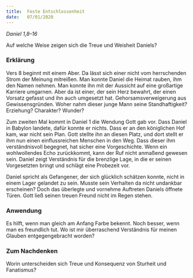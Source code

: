 ```yaml
---
title:  Feste Entschlossenheit
date:   07/01/2020
---
```


_Daniel 1,8–16_

Auf welche Weise zeigen sich die Treue und Weisheit Daniels?
	
### Erklärung

Vers 8 beginnt mit einem Aber. Da lässt sich einer nicht vom herrschenden Strom der Meinung mitreißen. Man konnte Daniel die Heimat rauben, ihm den Namen nehmen. Man konnte ihn mit der Aussicht auf eine großartige Karriere umgarnen. Aber da ist einer, der sein Herz bewahrt, der einen Vorsatz gefasst und ihn auch umgesetzt hat. Gehorsamsverweigerung aus Gewissensgründen. Woher nahm dieser junge Mann seine Standhaftigkeit? Erziehung? Charakter? Wunder?

Zum zweiten Mal kommt in Daniel 1 die Wendung Gott gab vor. Dass Daniel in Babylon landete, dafür konnte er nichts. Dass er an den königlichen Hof kam, war nicht sein Plan. Gott stellte ihn an diesen Platz, und dort stellt er ihm nun einen einflussreichen Menschen in den Weg. Dass dieser ihm verständnisvoll begegnet, hat sicher eine Vorgeschichte. Wenn ein wohlwollendes Echo zurückkommt, kann der Ruf nicht anmaßend gewesen sein. Daniel zeigt Verständnis für die brenzlige Lage, in die er seinen Vorgesetzten bringt und schlägt eine Probezeit vor.

Daniel spricht als Gefangener, der sich glücklich schätzen konnte, nicht in einem Lager gelandet zu sein. Musste sein Verhalten da nicht undankbar erscheinen? Doch das überlegte und vornehme Auftreten Daniels öffnete Türen. Gott ließ seinen treuen Freund nicht im Regen stehen.

### Anwendung

Es hilft, wenn man gleich am Anfang Farbe bekennt. Noch besser, wenn man es freundlich tut. Wo ist mir überraschend Verständnis für meinen Glauben entgegengebracht worden?

### Zum Nachdenken

Worin unterscheiden sich Treue und Konsequenz von Sturheit und Fanatismus?